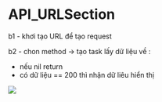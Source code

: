 # API_URLSection
b1 - khơi tạo URL để tạo request

b2 - chon method -> tạo task lấy dữ liệu về : 
   + nếu nil return 
   + có dữ liệu == 200 thì nhận dữ liêu hiển thị

<img src="2020-07-22 00.05.53.gif">
